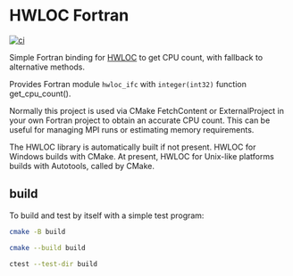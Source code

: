 # HWLOC Fortran

[![ci](https://github.com/scivision/hwloc-fortran/actions/workflows/ci.yml/badge.svg)](https://github.com/scivision/hwloc-fortran/actions/workflows/ci.yml)

Simple Fortran binding for
[HWLOC](https://www.open-mpi.org/projects/hwloc/)
to get CPU count, with fallback to alternative methods.

Provides Fortran module `hwloc_ifc` with `integer(int32)` function get_cpu_count().

Normally this project is used via CMake FetchContent or ExternalProject in your own Fortran project to obtain an accurate CPU count.
This can be useful for managing MPI runs or estimating memory requirements.

The HWLOC library is automatically built if not present.
HWLOC for Windows builds with CMake.
At present, HWLOC for Unix-like platforms builds with Autotools, called by CMake.

## build

To build and test by itself with a simple test program:

```sh
cmake -B build

cmake --build build

ctest --test-dir build
```
